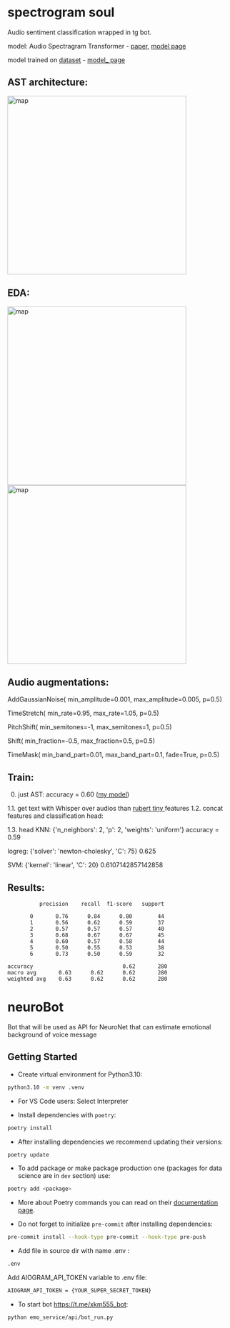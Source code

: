 # spectrogram soul
Audio sentiment classification wrapped in tg bot.

model: Audio Spectragram Transformer - [paper](https://arxiv.org/abs/2104.01778), [model page](https://huggingface.co/abletobetable/spec_soul_ast)

model trained on [dataset](https://huggingface.co/datasets/Aniemore/resd) - [model_ page](https://huggingface.co/abletobetable/spec_soul_ast)

## AST architecture:

<img src="images/ast_architecture.png" alt="map" width="400"/>

## EDA:

<img src="images/durations.png" alt="map" width="400"/>

<img src="images/spectrogram.png" alt="map" width="400"/>

## Audio augmentations:

AddGaussianNoise(
    min_amplitude=0.001, max_amplitude=0.005, p=0.5)

TimeStretch(
    min_rate=0.95, max_rate=1.05, p=0.5)

PitchShift(
    min_semitones=-1, max_semitones=1, p=0.5)

Shift(
    min_fraction=-0.5, max_fraction=0.5, p=0.5)

TimeMask(
    min_band_part=0.01, max_band_part=0.1, fade=True, p=0.5)

## Train:

0. just AST: accuracy = 0.60 ([my model](https://huggingface.co/abletobetable/spec_soul_ast))

1.1. get text with Whisper over audios than [rubert tiny ](https://huggingface.co/cointegrated/rubert-tiny2-cedr-emotion-detection) features
1.2. concat features and classification head:

1.3. head
KNN:
{'n_neighbors': 2, 'p': 2, 'weights': 'uniform'}
accuracy = 0.59

logreg:
{'solver': 'newton-cholesky', 'C': 75}
0.625

SVM:
{'kernel': 'linear', 'C': 20}
0.6107142857142858

## Results:
              precision    recall  f1-score   support

           0       0.76      0.84      0.80        44
           1       0.56      0.62      0.59        37
           2       0.57      0.57      0.57        40
           3       0.68      0.67      0.67        45
           4       0.60      0.57      0.58        44
           5       0.50      0.55      0.53        38
           6       0.73      0.50      0.59        32

    accuracy                            0.62       280
    macro avg       0.63      0.62      0.62       280
    weighted avg    0.63      0.62      0.62       280

# neuroBot

Bot that will be used as API for NeuroNet that can estimate emotional background of voice message

## Getting Started

- Create virtual environment for Python3.10:

```sh
python3.10 -m venv .venv
```

- For VS Code users: Select Interpreter

- Install dependencies with `poetry`:

```sh
poetry install
```

- After installing dependencies we recommend updating their versions:

```sh
poetry update
```

- To add package or make package production one (packages for data science are
  in `dev` section) use:

```sh
poetry add <package>
```

- More about Poetry commands you can read on their [documentation
  page](https://python-poetry.org/docs/cli/).

- Do not forget to initialize `pre-commit` after installing dependencies:

```sh
pre-commit install --hook-type pre-commit --hook-type pre-push
```

- Add file in source dir with name .env :

```sh
.env
```

Add AIOGRAM_API_TOKEN variable to .env file:

```sh
AIOGRAM_API_TOKEN = {YOUR_SUPER_SECRET_TOKEN}
```

- To start bot https://t.me/xkm555_bot:

```sh
python emo_service/api/bot_run.py
```
